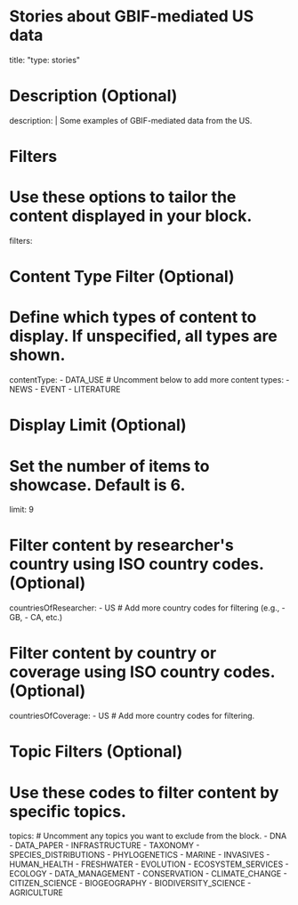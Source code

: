 # Stories about GBIF-mediated US data
title: "type: stories" 

# Description (Optional)
description: |
  Some examples of GBIF-mediated data from the US. 
  
# Filters
# Use these options to tailor the content displayed in your block.

filters:
  # Content Type Filter (Optional)
  # Define which types of content to display. If unspecified, all types are shown.
  contentType: 
    - DATA_USE
    # Uncomment below to add more content types:
     - NEWS
     - EVENT
     - LITERATURE
  
  # Display Limit (Optional)
  # Set the number of items to showcase. Default is 6.
  limit: 9 

  # Filter content by researcher's country using ISO country codes. (Optional)
  countriesOfResearcher: 
    - US
    # Add more country codes for filtering (e.g., - GB, - CA, etc.)

  # Filter content by country or coverage using ISO country codes. (Optional)
  countriesOfCoverage:
    - US
    # Add more country codes for filtering.

  # Topic Filters (Optional)
  # Use these codes to filter content by specific topics.
  topics:
    # Uncomment any topics you want to exclude from the block.
    - DNA
    - DATA_PAPER
    - INFRASTRUCTURE
    - TAXONOMY
    - SPECIES_DISTRIBUTIONS
    - PHYLOGENETICS
    - MARINE
    - INVASIVES
    - HUMAN_HEALTH
    - FRESHWATER
    - EVOLUTION
    - ECOSYSTEM_SERVICES
    - ECOLOGY
    - DATA_MANAGEMENT
    - CONSERVATION
    - CLIMATE_CHANGE
    - CITIZEN_SCIENCE
    - BIOGEOGRAPHY
    - BIODIVERSITY_SCIENCE
    - AGRICULTURE 